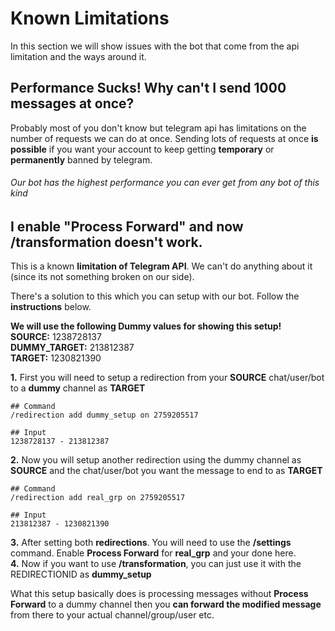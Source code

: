 # Known Limitations

In this section we will show issues with the bot that come from the api limitation and the ways around it.

## Performance Sucks! Why can't I send 1000 messages at once?

Probably most of you don't know but telegram api has limitations on the number of requests we can do at once. Sending lots of requests at once <B>is possible</B> if you want your account to keep getting <b>temporary</b> or <b>permanently</b> banned by telegram.  
###### Our bot has the highest performance you can ever get from any bot of this kind

## I enable "Process Forward" and now /transformation doesn't work.

This is a known <b>limitation of Telegram API</b>. We can't do anything about it (since its not something broken on our side).

There's a solution to this which you can setup with our bot. Follow the <b>instructions</b> below.

__We will use the following Dummy values for showing this setup!__  
__SOURCE:__ 1238728137  
__DUMMY_TARGET:__ 213812387  
__TARGET:__ 1230821390   


__1.__ First you will need to setup a redirection from your <b>SOURCE</b> chat/user/bot to a <B>dummy</B> channel as <B>TARGET</B>  

```nohighlight
## Command
/redirection add dummy_setup on 2759205517

## Input
1238728137 - 213812387
```

__2.__ Now you will setup another redirection using the dummy channel as <B>SOURCE</B> and the chat/user/bot you want the message to end to as <b>TARGET</b>  

```nohighlight
## Command
/redirection add real_grp on 2759205517

## Input
213812387 - 1230821390
```

__3.__ After setting both <B>redirections</B>. You will need to use the <b>/settings</b> command. Enable <b>Process Forward</b> for <B>real_grp</B> and your done here.  
__4.__ Now if you want to use <B>/transformation</B>, you can just use it with the REDIRECTIONID as <b>dummy_setup</b>

What this setup basically does is processing messages without <b>Process Forward</b> to a dummy channel then you <b>can forward the modified message</b> from there to your actual channel/group/user etc.
